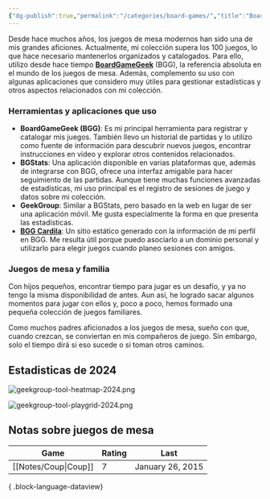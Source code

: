 ```yaml
---
{"dg-publish":true,"permalink":"/categories/board-games/","title":"Boardgames","tags":["categories"],"created":"2025-01-02T16:46:06.000-05:00","updated":"2025-03-11T10:19:21.547-05:00"}
---
```


Desde hace muchos años, los juegos de mesa modernos han sido una de mis grandes aficiones. Actualmente, mi colección supera los 100 juegos, lo que hace necesario mantenerlos organizados y catalogados. Para ello, utilizo desde hace tiempo **[BoardGameGeek](https://www.boardgamegeek.com/)** (BGG), la referencia absoluta en el mundo de los juegos de mesa. Además, complemento su uso con algunas aplicaciones que considero muy útiles para gestionar estadísticas y otros aspectos relacionados con mi colección.

### Herramientas y aplicaciones que uso

- **BoardGameGeek (BGG)**: Es mi principal herramienta para registrar y catalogar mis juegos. También llevo un historial de partidas y lo utilizo como fuente de información para descubrir nuevos juegos, encontrar instrucciones en video y explorar otros contenidos relacionados.
- **BGStats**: Una aplicación disponible en varias plataformas que, además de integrarse con BGG, ofrece una interfaz amigable para hacer seguimiento de las partidas. Aunque tiene muchas funciones avanzadas de estadísticas, mi uso principal es el registro de sesiones de juego y datos sobre mi colección.
- **GeekGroup**: Similar a BGStats, pero basado en la web en lugar de ser una aplicación móvil. Me gusta especialmente la forma en que presenta las estadísticas.
- **[BGG Cardila](https://bgg.cardila.com/)**: Un sitio estático generado con la información de mi perfil en BGG. Me resulta útil porque puedo asociarlo a un dominio personal y utilizarlo para elegir juegos cuando planeo sesiones con amigos.

### Juegos de mesa y familia

Con hijos pequeños, encontrar tiempo para jugar es un desafío, y ya no tengo la misma disponibilidad de antes. Aun así, he logrado sacar algunos momentos para jugar con ellos y, poco a poco, hemos formado una pequeña colección de juegos familiares.

Como muchos padres aficionados a los juegos de mesa, sueño con que, cuando crezcan, se conviertan en mis compañeros de juego. Sin embargo, solo el tiempo dirá si eso sucede o si toman otros caminos.

## Estadisticas de 2024
![geekgroup-tool-heatmap-2024.png](/img/user/Attachment/geekgroup-tool-heatmap-2024.png)

![geekgroup-tool-playgrid-2024.png](/img/user/Attachment/geekgroup-tool-playgrid-2024.png)

## Notas sobre juegos de mesa
| Game                    | Rating | Last             |
| ----------------------- | ------ | ---------------- |
| [[Notes/Coup\|Coup]] | 7      | January 26, 2015 |

{ .block-language-dataview}